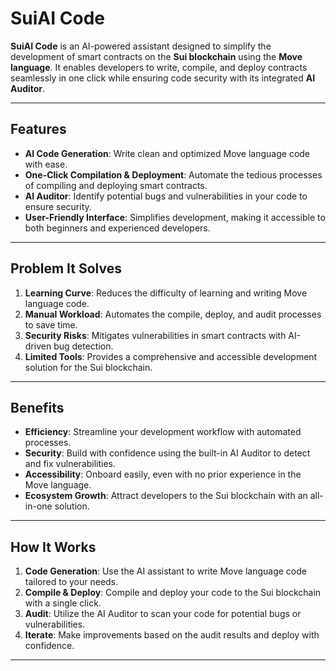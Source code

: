 # SuiAI Code

**SuiAI Code** is an AI-powered assistant designed to simplify the development of smart contracts on the **Sui blockchain** using the **Move language**. It enables developers to write, compile, and deploy contracts seamlessly in one click while ensuring code security with its integrated **AI Auditor**.

---

## Features

- **AI Code Generation**: Write clean and optimized Move language code with ease.  
- **One-Click Compilation & Deployment**: Automate the tedious processes of compiling and deploying smart contracts.  
- **AI Auditor**: Identify potential bugs and vulnerabilities in your code to ensure security.  
- **User-Friendly Interface**: Simplifies development, making it accessible to both beginners and experienced developers.  

---

## Problem It Solves

1. **Learning Curve**: Reduces the difficulty of learning and writing Move language code.  
2. **Manual Workload**: Automates the compile, deploy, and audit processes to save time.  
3. **Security Risks**: Mitigates vulnerabilities in smart contracts with AI-driven bug detection.  
4. **Limited Tools**: Provides a comprehensive and accessible development solution for the Sui blockchain.  

---

## Benefits

- **Efficiency**: Streamline your development workflow with automated processes.  
- **Security**: Build with confidence using the built-in AI Auditor to detect and fix vulnerabilities.  
- **Accessibility**: Onboard easily, even with no prior experience in the Move language.  
- **Ecosystem Growth**: Attract developers to the Sui blockchain with an all-in-one solution.  

---

## How It Works

1. **Code Generation**: Use the AI assistant to write Move language code tailored to your needs.  
2. **Compile & Deploy**: Compile and deploy your code to the Sui blockchain with a single click.  
3. **Audit**: Utilize the AI Auditor to scan your code for potential bugs or vulnerabilities.  
4. **Iterate**: Make improvements based on the audit results and deploy with confidence.  

---


